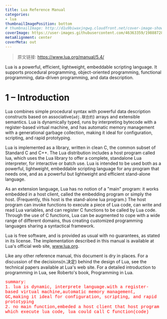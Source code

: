 ```yaml
---
title: Lua Reference Manual
categories:
- lua
thumbnailImagePosition: bottom
# thumbnailImage: http://d1u9biwaxjngwg.cloudfront.net/cover-image-showcase/city-750.jpg
coverImage: https://user-images.githubusercontent.com/46363359/198887282-458603de-a3f5-46c0-a866-488f3ac00b14.jpg
metaAlignment: center
coverMeta: out
---
```

> 原文链接: https://www.lua.org/manual/5.4/

Lua is a powerful, efficient, lightweight, embeddable scripting language. It supports procedural programming, object-oriented programming, functional programming, data-driven programming, and data description.

<!-- more -->
<!-- toc -->


# 1 – Introduction

Lua combines simple procedural syntax with powerful data description constructs based on associative(`adj.联合的`) arrays and extensible semantics. Lua is dynamically typed, runs by interpreting bytecode with a register-based virtual machine, and has automatic memory management with a generational garbage collection, making it ideal for configuration, scripting, and rapid prototyping.

Lua is implemented as a library, written in clean C, the common subset of Standard C and C++. The Lua distribution includes a host program called lua, which uses the Lua library to offer a complete, standalone Lua interpreter, for interactive or batch use. Lua is intended to be used both as a powerful, lightweight, embeddable scripting language for any program that needs one, and as a powerful but lightweight and efficient stand-alone language.

As an extension language, Lua has no notion of a "main" program: it works embedded in a host client, called the embedding program or simply the host. (Frequently, this host is the stand-alone lua program.) The host program can invoke functions to execute a piece of Lua code, can write and read Lua variables, and can register C functions to be called by Lua code. Through the use of C functions, Lua can be augmented to cope with a wide range of different domains, thus creating customized programming languages sharing a syntactical framework.

Lua is free software, and is provided as usual with no guarantees, as stated in its license. The implementation described in this manual is available at Lua's official web site, www.lua.org.

Like any other reference manual, this document is dry in places. For a discussion of the decisions(n.决定) behind the design of Lua, see the technical papers available at Lua's web site. For a detailed introduction to programming in Lua, see Roberto's book, Programming in Lua.

<text style="font-family:Courier New;color:red">
summary:</br>
1. lua is dynamic, interprete language.with a register-based virtual machine,automatic memory management, GC,making it ideal for configuration, scripting, and rapid prototyping </br>
2. no main function,embeded a host client that host program which execute lua code, lua could call C function(code)
</text>